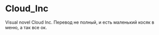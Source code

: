 # Cloud_Inc
 Visual novel Cloud Inc.
Перевод не полный, и есть маленький косяк в меню, а так все ок.
